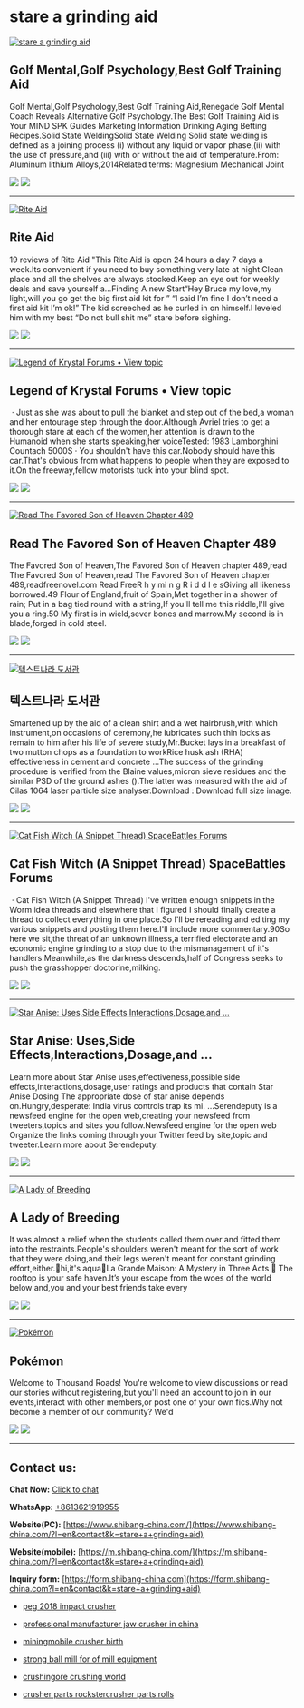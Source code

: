 # stare a grinding aid

<a href="https://swt.shibang-china.com/?l=en&img&k=stare+a+grinding+aid" target="_blank">![stare a grinding aid](http://static.shibang-china.com/all-800x300/1149.jpg)</a>

## Golf Mental,Golf Psychology,Best Golf Training Aid
Golf Mental,Golf Psychology,Best Golf Training Aid,Renegade Golf Mental Coach Reveals Alternative Golf Psychology.The Best Golf Training Aid is Your MIND SPK Guides Marketing Information Drinking Aging Betting Recipes.Solid State WeldingSolid State Welding Solid state welding is defined as a joining process (i) without any liquid or vapor phase,(ii) with the use of pressure,and (iii) with or without the aid of temperature.From: Aluminum lithium Alloys,2014Related terms: Magnesium Mechanical Joint


<a href="https://whatsapp.shibangsoft.com/WhatsApp.php" target="_blank" title="WhatsApp">![](http://static.shibang-china.com/icon/whatsapp.png)</a> <a href="https://swt.shibang-china.com/?l=en&icon&k=stare+a+grinding+aid" target="_blank">![](http://static.shibang-china.com/icon/chat-en.png)</a>

---

<a href="https://swt.shibang-china.com/?l=en&img&k=stare+a+grinding+aid" target="_blank">![Rite Aid](http://static.shibang-china.com/all-800x300/1122.jpg)</a>

## Rite Aid
19 reviews of Rite Aid &quot;This Rite Aid is open 24 hours a day 7 days a week.Its convenient if you need to buy something very late at night.Clean place and all the shelves are always stocked.Keep an eye out for weekly deals and save yourself a…Finding A new Start“Hey Bruce my love,my light,will you go get the big first aid kit for ” “I said I’m fine I don’t need a first aid kit I’m ok!” The kid screeched as he curled in on himself.I leveled him with my best “Do not bull shit me” stare before sighing.


<a href="https://whatsapp.shibangsoft.com/WhatsApp.php" target="_blank" title="WhatsApp">![](http://static.shibang-china.com/icon/whatsapp.png)</a> <a href="https://swt.shibang-china.com/?l=en&icon&k=stare+a+grinding+aid" target="_blank">![](http://static.shibang-china.com/icon/chat-en.png)</a>

---

<a href="https://swt.shibang-china.com/?l=en&img&k=stare+a+grinding+aid" target="_blank">![Legend of Krystal Forums • View topic](http://static.shibang-china.com/all-800x300/1409.jpg)</a>

## Legend of Krystal Forums • View topic
&nbsp;&#0183;&#32;Just as she was about to pull the blanket and step out of the bed,a woman and her entourage step through the door.Although Avriel tries to get a thorough stare at each of the women,her attention is drawn to the Humanoid when she starts speaking,her voiceTested: 1983 Lamborghini Countach 5000S&nbsp;&#0183;&#32;You shouldn't have this car.Nobody should have this car.That's obvious from what happens to people when they are exposed to it.On the freeway,fellow motor&#173;ists tuck into your blind spot.


<a href="https://whatsapp.shibangsoft.com/WhatsApp.php" target="_blank" title="WhatsApp">![](http://static.shibang-china.com/icon/whatsapp.png)</a> <a href="https://swt.shibang-china.com/?l=en&icon&k=stare+a+grinding+aid" target="_blank">![](http://static.shibang-china.com/icon/chat-en.png)</a>

---

<a href="https://swt.shibang-china.com/?l=en&img&k=stare+a+grinding+aid" target="_blank">![Read The Favored Son of Heaven Chapter 489](http://static.shibang-china.com/all-800x300/1001.jpg)</a>

## Read The Favored Son of Heaven Chapter 489
The Favored Son of Heaven,The Favored Son of Heaven chapter 489,read The Favored Son of Heaven,read The Favored Son of Heaven chapter 489,readfreenovel.com Read FreeR h y mi n g R i d d l e sGiving all likeness borrowed.49 Flour of England,fruit of Spain,Met together in a shower of rain; Put in a bag tied round with a string,If you'll tell me this riddle,I'll give you a ring.50 My first is in wield,sever bones and marrow.My second is in blade,forged in cold steel.


<a href="https://whatsapp.shibangsoft.com/WhatsApp.php" target="_blank" title="WhatsApp">![](http://static.shibang-china.com/icon/whatsapp.png)</a> <a href="https://swt.shibang-china.com/?l=en&icon&k=stare+a+grinding+aid" target="_blank">![](http://static.shibang-china.com/icon/chat-en.png)</a>

---

<a href="https://swt.shibang-china.com/?l=en&img&k=stare+a+grinding+aid" target="_blank">![텍스트나라 도서관](http://static.shibang-china.com/all-800x300/395.jpg)</a>

## 텍스트나라 도서관
Smartened up by the aid of a clean shirt and a wet hairbrush,with which instrument,on occasions of ceremony,he lubricates such thin locks as remain to him after his life of severe study,Mr.Bucket lays in a breakfast of two mutton chops as a foundation to workRice husk ash (RHA) effectiveness in cement and concrete …The success of the grinding procedure is verified from the Blaine values,micron sieve residues and the similar PSD of the ground ashes ().The latter was measured with the aid of Cilas 1064 laser particle size analyser.Download : Download full size image.


<a href="https://whatsapp.shibangsoft.com/WhatsApp.php" target="_blank" title="WhatsApp">![](http://static.shibang-china.com/icon/whatsapp.png)</a> <a href="https://swt.shibang-china.com/?l=en&icon&k=stare+a+grinding+aid" target="_blank">![](http://static.shibang-china.com/icon/chat-en.png)</a>

---

<a href="https://swt.shibang-china.com/?l=en&img&k=stare+a+grinding+aid" target="_blank">![Cat Fish Witch (A Snippet Thread) SpaceBattles Forums](http://static.shibang-china.com/all-800x300/355.jpg)</a>

## Cat Fish Witch (A Snippet Thread) SpaceBattles Forums
&nbsp;&#0183;&#32;Cat Fish Witch (A Snippet Thread) I've written enough snippets in the Worm idea threads and elsewhere that I figured I should finally create a thread to collect everything in one place.So I'll be rereading and editing my various snippets and posting them here.I'll include more commentary.90So here we sit,the threat of an unknown illness,a terrified electorate and an economic engine grinding to a stop due to the mismanagement of it's handlers.Meanwhile,as the darkness descends,half of Congress seeks to push the grasshopper doctorine,milking.


<a href="https://whatsapp.shibangsoft.com/WhatsApp.php" target="_blank" title="WhatsApp">![](http://static.shibang-china.com/icon/whatsapp.png)</a> <a href="https://swt.shibang-china.com/?l=en&icon&k=stare+a+grinding+aid" target="_blank">![](http://static.shibang-china.com/icon/chat-en.png)</a>

---

<a href="https://swt.shibang-china.com/?l=en&img&k=stare+a+grinding+aid" target="_blank">![Star Anise: Uses,Side Effects,Interactions,Dosage,and …](http://static.shibang-china.com/all-800x300/419.jpg)</a>

## Star Anise: Uses,Side Effects,Interactions,Dosage,and …
Learn more about Star Anise uses,effectiveness,possible side effects,interactions,dosage,user ratings and products that contain Star Anise Dosing The appropriate dose of star anise depends on.Hungry,desperate: India virus controls trap its mi. …Serendeputy is a newsfeed engine for the open web,creating your newsfeed from tweeters,topics and sites you follow.Newsfeed engine for the open web Organize the links coming through your Twitter feed by site,topic and tweeter.Learn more about Serendeputy.


<a href="https://whatsapp.shibangsoft.com/WhatsApp.php" target="_blank" title="WhatsApp">![](http://static.shibang-china.com/icon/whatsapp.png)</a> <a href="https://swt.shibang-china.com/?l=en&icon&k=stare+a+grinding+aid" target="_blank">![](http://static.shibang-china.com/icon/chat-en.png)</a>

---

<a href="https://swt.shibang-china.com/?l=en&img&k=stare+a+grinding+aid" target="_blank">![A Lady of Breeding](http://static.shibang-china.com/all-800x300/936.jpg)</a>

## A Lady of Breeding
It was almost a relief when the students called them over and fitted them into the restraints.People's shoulders weren't meant for the sort of work that they were doing,and their legs weren't meant for constant grinding effort,either.🍜hi,it's aqua🍜La Grande Maison: A Mystery in Three Acts 🎠 The rooftop is your safe haven.It’s your escape from the woes of the world below and,you and your best friends take every


<a href="https://whatsapp.shibangsoft.com/WhatsApp.php" target="_blank" title="WhatsApp">![](http://static.shibang-china.com/icon/whatsapp.png)</a> <a href="https://swt.shibang-china.com/?l=en&icon&k=stare+a+grinding+aid" target="_blank">![](http://static.shibang-china.com/icon/chat-en.png)</a>

---

<a href="https://swt.shibang-china.com/?l=en&img&k=stare+a+grinding+aid" target="_blank">![Pok&#233;mon](http://static.shibang-china.com/all-800x300/196.jpg)</a>

## Pok&#233;mon
Welcome to Thousand Roads! You're welcome to view discussions or read our stories without registering,but you'll need an account to join in our events,interact with other members,or post one of your own fics.Why not become a member of our community? We'd

<a href="https://whatsapp.shibangsoft.com/WhatsApp.php" target="_blank" title="WhatsApp">![](http://static.shibang-china.com/icon/whatsapp.png)</a> <a href="https://swt.shibang-china.com/?l=en&icon&k=stare+a+grinding+aid" target="_blank">![](http://static.shibang-china.com/icon/chat-en.png)</a>

---
## Contact us:

**Chat Now:** [Click to chat](https://swt.shibang-china.com?l=en&contact&k=stare+a+grinding+aid)

**WhatsApp:**  [+8613621919955](https://whatsapp.shibangsoft.com/WhatsApp.php)

**Website(PC):** [https://www.shibang-china.com/](https://www.shibang-china.com/?l=en&contact&k=stare+a+grinding+aid)

**Website(mobile):** [https://m.shibang-china.com/](https://m.shibang-china.com/?l=en&contact&k=stare+a+grinding+aid)

**Inquiry form:** [https://form.shibang-china.com](https://form.shibang-china.com?l=en&contact&k=stare+a+grinding+aid)

* [peg 2018 impact crusher](../147/peg%202018%20impact%20crusher.md)

* [professional manufacturer jaw crusher in china](../147/professional%20manufacturer%20jaw%20crusher%20in%20china.md)

* [miningmobile crusher birth](../148/miningmobile%20crusher%20birth.md)

* [strong ball mill for of mill equipment](../147/strong%20ball%20mill%20for%20of%20mill%20equipment.md)

* [crushingore crushing world](../144/crushingore%20crushing%20world.md)

* [crusher parts rockstercrusher parts rolls](../143/crusher%20parts%20rockstercrusher%20parts%20rolls.md)